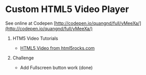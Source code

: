 # Custom HTML5 Video Player

See online at Codepen [http://codepen.io/quangnd/full/yMeeXa/](http://codepen.io/quangnd/full/yMeeXa/)

1. HTM5 Video Tutorials

    * [HTML5 Video from html5rocks.com](https://www.html5rocks.com/en/tutorials/video/basics/)

2. Challenge

    * Add Fullscreen button work (done)